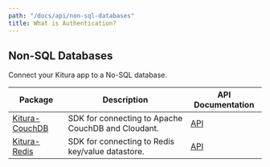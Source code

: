 ```yaml
---
path: "/docs/api/non-sql-databases"
title: What is Authentication?
---
```


## Non-SQL Databases

 Connect your Kitura app to a No-SQL database.

 | Package      | Description | API Documentation |
 | ----------- | ----------- | ------- |
 | [Kitura-CouchDB](https://github.com/IBM-Swift/Kitura-CouchDB)      | SDK for connecting to Apache CouchDB and Cloudant.  | [API](https://ibm-swift.github.io/Kitura-CouchDB/) |
 | [Kitura-Redis](https://github.com/IBM-Swift/Kitura-Redis) | SDK for connecting to Redis key/value datastore. | [API](https://ibm-swift.github.io/Kitura-redis/) |